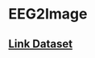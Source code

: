 # EEG2Image

## [Link Dataset](https://drive.google.com/file/d/1ZQCunu3lGUyNmRt12QXuZO_k_JbVJP_V/view?usp=sharing)
